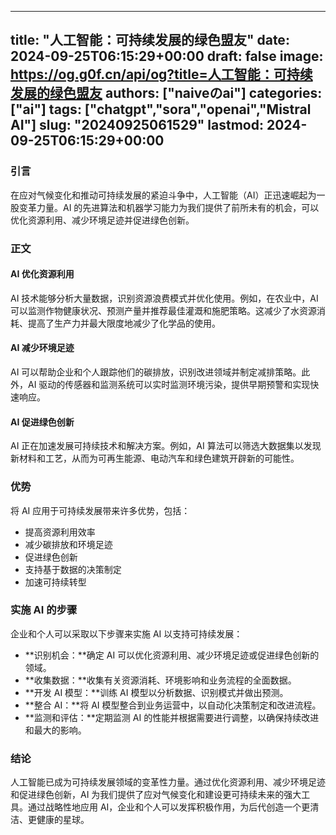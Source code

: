
---
title: "人工智能：可持续发展的绿色盟友"
date: 2024-09-25T06:15:29+00:00
draft: false
image: https://og.g0f.cn/api/og?title=人工智能：可持续发展的绿色盟友
authors: ["naiveのai"]
categories: ["ai"]
tags: ["chatgpt","sora","openai","Mistral AI"]
slug: "20240925061529"
lastmod: 2024-09-25T06:15:29+00:00
---
### 引言

在应对气候变化和推动可持续发展的紧迫斗争中，人工智能（AI）正迅速崛起为一股变革力量。AI 的先进算法和机器学习能力为我们提供了前所未有的机会，可以优化资源利用、减少环境足迹并促进绿色创新。

### 正文

#### AI 优化资源利用

AI 技术能够分析大量数据，识别资源浪费模式并优化使用。例如，在农业中，AI 可以监测作物健康状况、预测产量并推荐最佳灌溉和施肥策略。这减少了水资源消耗、提高了生产力并最大限度地减少了化学品的使用。

#### AI 减少环境足迹

AI 可以帮助企业和个人跟踪他们的碳排放，识别改进领域并制定减排策略。此外，AI 驱动的传感器和监测系统可以实时监测环境污染，提供早期预警和实现快速响应。

#### AI 促进绿色创新

AI 正在加速发展可持续技术和解决方案。例如，AI 算法可以筛选大数据集以发现新材料和工艺，从而为可再生能源、电动汽车和绿色建筑开辟新的可能性。

### 优势

将 AI 应用于可持续发展带来许多优势，包括：

* 提高资源利用效率
* 减少碳排放和环境足迹
* 促进绿色创新
* 支持基于数据的决策制定
* 加速可持续转型

### 实施 AI 的步骤

企业和个人可以采取以下步骤来实施 AI 以支持可持续发展：

* **识别机会：**确定 AI 可以优化资源利用、减少环境足迹或促进绿色创新的领域。
* **收集数据：**收集有关资源消耗、环境影响和业务流程的全面数据。
* **开发 AI 模型：**训练 AI 模型以分析数据、识别模式并做出预测。
* **整合 AI：**将 AI 模型整合到业务运营中，以自动化决策制定和改进流程。
* **监测和评估：**定期监测 AI 的性能并根据需要进行调整，以确保持续改进和最大的影响。

### 结论

人工智能已成为可持续发展领域的变革性力量。通过优化资源利用、减少环境足迹和促进绿色创新，AI 为我们提供了应对气候变化和建设更可持续未来的强大工具。通过战略性地应用 AI，企业和个人可以发挥积极作用，为后代创造一个更清洁、更健康的星球。